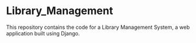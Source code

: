 # Library_Management
This repository contains the code for a Library Management System, a web application built using Django. 
